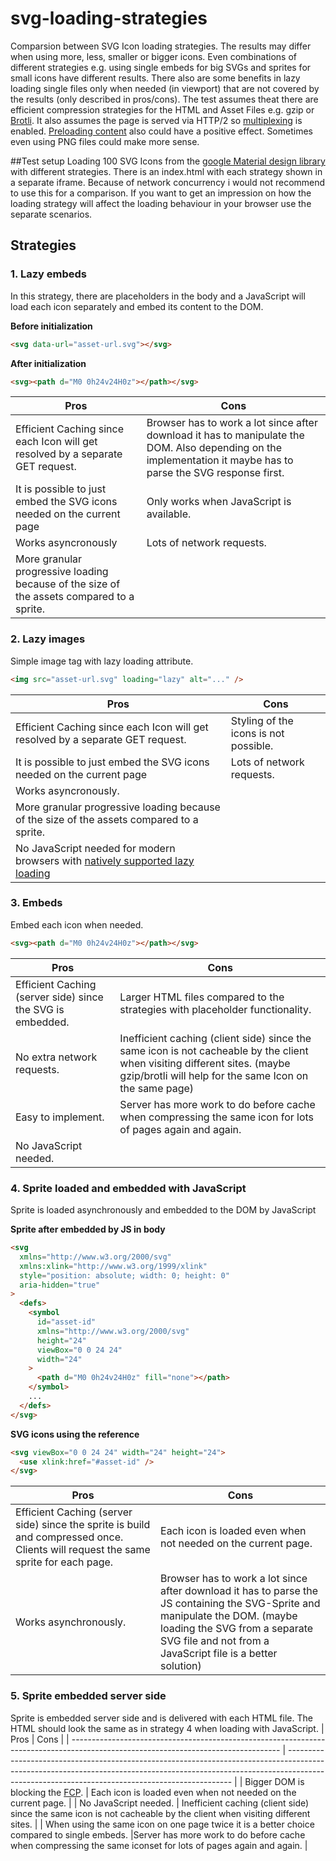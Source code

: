 # svg-loading-strategies

Comparsion between SVG Icon loading strategies.
The results may differ when using more, less, smaller or bigger icons. Even combinations of different strategies e.g. using single embeds for big SVGs and sprites for small icons have different results.
There also are some benefits in lazy loading single files only when needed (in viewport) that are not covered by the results (only described in pros/cons).
The test assumes theat there are efficient compression strategies for the HTML and Asset Files e.g. gzip or [Brotli](https://github.com/google/brotli). It also assumes the page is served via HTTP/2 so [multiplexing](https://developers.google.com/web/fundamentals/performance/http2#request_and_response_multiplexing) is enabled.
[Preloading content](https://developer.mozilla.org/en-US/docs/Web/HTML/Preloading_content) also could have a positive effect.
Sometimes even using PNG files could make more sense.

##Test setup
Loading 100 SVG Icons from the [google Material design library](https://github.com/google/material-design-icons/) with different strategies.
There is an index.html with each strategy shown in a separate iframe. Because of network concurrency i would not recommend to use this for a comparison. If you want to get an impression on how the loading strategy will affect the loading behaviour in your browser use the separate scenarios.

## Strategies

### 1. Lazy embeds

In this strategy, there are placeholders in the body and a JavaScript will load each icon separately and embed its content to the DOM.

**Before initialization**

```html
<svg data-url="asset-url.svg"></svg>
```

**After initialization**

```html
<svg><path d="M0 0h24v24H0z"></path></svg>
```

| Pros                                                                                      | Cons                                                                                                                                                            |
| ----------------------------------------------------------------------------------------- | --------------------------------------------------------------------------------------------------------------------------------------------------------------- |
| Efficient Caching since each Icon will get resolved by a separate GET request.            | Browser has to work a lot since after download it has to manipulate the DOM. Also depending on the implementation it maybe has to parse the SVG response first. |
| It is possible to just embed the SVG icons needed on the current page                     | Only works when JavaScript is available.                                                                                                                        |
| Works asyncronously                                                                       | Lots of network requests.                                                                                                                                       |
| More granular progressive loading because of the size of the assets compared to a sprite. |                                                                                                                                                                 |

### 2. Lazy images

Simple image tag with lazy loading attribute.

```html
<img src="asset-url.svg" loading="lazy" alt="..." />
```

| Pros                                                                                                                   | Cons                                  |
| ---------------------------------------------------------------------------------------------------------------------- | ------------------------------------- |
| Efficient Caching since each Icon will get resolved by a separate GET request.                                         | Styling of the icons is not possible. |
| It is possible to just embed the SVG icons needed on the current page                                                  | Lots of network requests.             |
| Works asyncronously.                                                                                                   |                                       |
| More granular progressive loading because of the size of the assets compared to a sprite.                              |                                       |
| No JavaScript needed for modern browsers with [natively supported lazy loading](https://caniuse.com/loading-lazy-attr) |                                       |

### 3. Embeds

Embed each icon when needed.

```html
<svg><path d="M0 0h24v24H0z"></path></svg>
```

| Pros                                                       | Cons                                                                                                                                                                                 |
| ---------------------------------------------------------- | ------------------------------------------------------------------------------------------------------------------------------------------------------------------------------------ |
| Efficient Caching (server side) since the SVG is embedded. | Larger HTML files compared to the strategies with placeholder functionality.                                                                                                         |
| No extra network requests.                                 | Inefficient caching (client side) since the same icon is not cacheable by the client when visiting different sites. (maybe gzip/brotli will help for the same Icon on the same page) |
| Easy to implement.                                         | Server has more work to do before cache when compressing the same icon for lots of pages again and again.                                                                            |
| No JavaScript needed.                                      |                                                                                                                                                                                      |

### 4. Sprite loaded and embedded with JavaScript

Sprite is loaded asynchronously and embedded to the DOM by JavaScript

**Sprite after embedded by JS in body**

```html
<svg
  xmlns="http://www.w3.org/2000/svg"
  xmlns:xlink="http://www.w3.org/1999/xlink"
  style="position: absolute; width: 0; height: 0"
  aria-hidden="true"
>
  <defs>
    <symbol
      id="asset-id"
      xmlns="http://www.w3.org/2000/svg"
      height="24"
      viewBox="0 0 24 24"
      width="24"
    >
      <path d="M0 0h24v24H0z" fill="none"></path>
    </symbol>
    ...
  </defs>
</svg>
```

**SVG icons using the reference**

```html
<svg viewBox="0 0 24 24" width="24" height="24">
  <use xlink:href="#asset-id" />
</svg>
```

| Pros                                                                                                                               | Cons                                                                                                                                                                                                                         |
| ---------------------------------------------------------------------------------------------------------------------------------- | ---------------------------------------------------------------------------------------------------------------------------------------------------------------------------------------------------------------------------- |
| Efficient Caching (server side) since the sprite is build and compressed once. Clients will request the same sprite for each page. | Each icon is loaded even when not needed on the current page.                                                                                                                                                                |
| Works asynchronously.                                                                                                              | Browser has to work a lot since after download it has to parse the JS containing the SVG-Sprite and manipulate the DOM. (maybe loading the SVG from a separate SVG file and not from a JavaScript file is a better solution) |

### 5. Sprite embedded server side

Sprite is embedded server side and is delivered with each HTML file.
The HTML should look the same as in strategy 4 when loading with JavaScript.
| Pros | Cons |
| ---------------------------------------------------------------------------------------------------------------------------------- | ---------------------------------------------------------------------------------------------------------------------------------------------------------------------------------------------------------------------------- |
| Bigger DOM is blocking the [FCP](https://web.dev/first-contentful-paint/). | Each icon is loaded even when not needed on the current page. |
| No JavaScript needed. | Inefficient caching (client side) since the same icon is not cacheable by the client when visiting different sites. |
| When using the same icon on one page twice it is a better choice compared to single embeds. |Server has more work to do before cache when compressing the same iconset for lots of pages again and again. |
